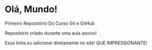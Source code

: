 # Olá, Mundo!
 Primeiro Repositório Do Curso Git e GitHub

Repositório criado durante uma aula aovivo!

Essa linha eu adicionei diretamente no site! QUE IMPRESSIONANTE!

